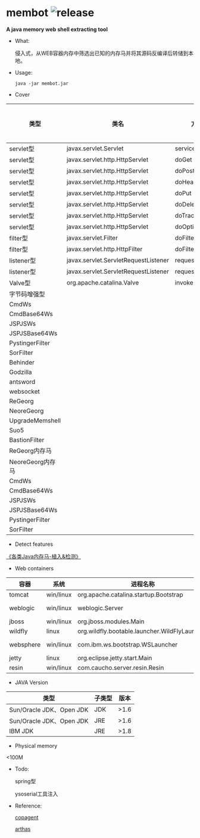 # membot ![release](https://img.shields.io/badge/version-0.5-orange.svg)

**A java memory web shell extracting tool**

- What:

  侵入式，从WEB容器内存中筛选出已知的内存马并将其源码反编译后转储到本地。

- Usage:

  ```
  java -jar membot.jar
  ```

- Cover

| 类型              | 类名                                   | 方法名                | 是否覆盖 |
|-----------------|--------------------------------------|--------------------|------|
| servlet型        | javax.servlet.Servlet                | service            | ✔    |
| servlet型        | javax.servlet.http.HttpServlet       | doGet              | ✔    |
| servlet型        | javax.servlet.http.HttpServlet       | doPost             | ✔    |
| servlet型        | javax.servlet.http.HttpServlet       | doHead             | ✔    |
| servlet型        | javax.servlet.http.HttpServlet       | doPut              | ✔    |
| servlet型        | javax.servlet.http.HttpServlet       | doDelete           | ✔    |
| servlet型        | javax.servlet.http.HttpServlet       | doTrace            | ✔    |
| servlet型        | javax.servlet.http.HttpServlet       | doOptions          | ✔    |
| filter型         | javax.servlet.Filter                 | doFilter           | ✔    |
| filter型         | javax.servlet.http.HttpFilter        | doFilter           | ✔    |
| listener型       | javax.servlet.ServletRequestListener | requestDestroyed   | ✔    |
| listener型       | javax.servlet.ServletRequestListener | requestInitialized | ✔    |
| Valve型          | org.apache.catalina.Valve            | invoke             | ✔    |
| 字节码增强型          |                                      |                    | ✔    |
| CmdWs           |                                      |                    | ✔    |
| CmdBase64Ws     |                                      |                    | ✔    |
| JSPJSWs         |                                      |                    | ✔    |
| JSPJSBase64Ws   |                                      |                    | ✔    |
| PystingerFilter |                                      |                    | ✔    |
| SorFilter       |                                      |                    | ✔    |
| Behinder        |                                      |                    | ✔    |
| Godzilla        |                                      |                    | ✔    |
| antsword        |                                      |                    | ✔    |
| websocket       |                                      |                    | ✔    |
| ReGeorg         |                                      |                    | ✔    |
| NeoreGeorg      |                                      |                    | ✔    |
| UpgradeMemshell |                                      |                    | ✔    |
| Suo5            |                                      |                    | ✔    |
| BastionFilter   |                                      |                    | ✔    |
| ReGeorg内存马      |                                      |                    | ✔    |
| NeoreGeorg内存马   |                                      |                    | ✔    |
| CmdWs           |                                      |                    | ✔    |
| CmdBase64Ws     |                                      |                    | ✔    |
| JSPJSWs         |                                      |                    | ✔    |
| JSPJSBase64Ws   |                                      |                    | ✔    |
| PystingerFilter |                                      |                    | ✔    |
| SorFilter       |                                      |                    | ✔    |

- Detect features

[《各类Java内存马-植入&检测》](https://www.yuque.com/daemon-v2sjv/okfr9p/db0xgywk3r1756f0?singleDoc# )

- Web containers

| 容器        | 系统        | 进程名称                                          | 链接                                                                             |
|-----------|-----------|-----------------------------------------------|--------------------------------------------------------------------------------|
| tomcat    | win/linux | org.apache.catalina.startup.Bootstrap         | https://tomcat.apache.org/download-80.cgi                                      |
| weblogic  | win/linux | weblogic.Server                               | https://www.oracle.com/middleware/technologies/fusionmiddleware-downloads.html |
| jboss     | win/linux | org.jboss.modules.Main                        | https://developers.redhat.com/products/eap/download                            |
| wildfly   | linux     | org.wildfly.bootable.launcher.WildFlyLauncher | https://www.wildfly.org/                                                       |
| websphere | win/linux | com.ibm.ws.bootstrap.WSLauncher               | https://www.ibm.com/cloud/blog/websphere-trial-options-and-downloads           |
| jetty     | linux     | org.eclipse.jetty.start.Main                  | https://eclipse.dev/jetty/download.php                                         |
| resin     | win/linux | com.caucho.server.resin.Resin                 | https://caucho.com/products/resin/download/gpl#download                        |

- JAVA Version

| 类型                      | 子类型 | 版本   |
|-------------------------|-----|------|
| Sun/Oracle JDK、Open JDK | JDK | >1.6 |
| Sun/Oracle JDK、Open JDK | JRE | >1.6 |
| IBM JDK                 | JRE | >1.8 |

- Physical memory
  
 <100M

- Todo:

  spring型

  ysoserial工具注入


- Reference:

  [copagent](https://github.com/LandGrey/copagent)

  [arthas](https://github.com/alibaba/arthas)